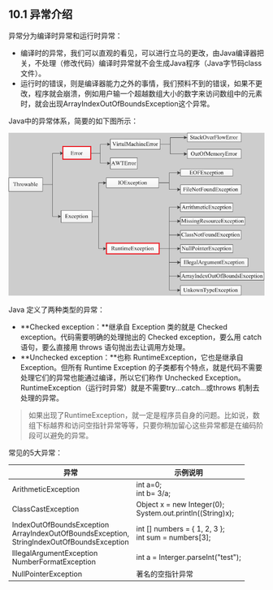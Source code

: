 ## 10.1 异常介绍

异常分为编译时异常和运行时异常：

- 编译时的异常，我们可以直观的看见，可以进行立马的更改，由Java编译器把关，不处理（修改代码）编译时异常就不会生成Java程序（Java字节码class文件）。
- 运行时的错误，则是编译器能力之外的事情，我们预料不到的错误，如果不更改，程序就会崩溃，例如用户输一个超越数组大小的数字来访问数组中的元素时，就会出现ArrayIndexOutOfBoundsException这个异常。

Java中的异常体系，简要的如下图所示：

![img](images/javaException.png)

Java 定义了两种类型的异常：

- **Checked exception：**继承自 Exception 类的就是 Checked exception。代码需要明确的处理抛出的 Checked exception，要么用 catch 语句，要么直接用 throws 语句抛出去让调用方处理。
- **Unchecked exception：**也称 RuntimeException，它也是继承自 Exception。但所有 Runtime Exception 的子类都有个特点，就是代码不需要处理它们的异常也能通过编译，所以它们称作 Unchecked Exception。RuntimeException（运行时异常）就是不需要try...catch...或throws 机制去处理的异常。

> 如果出现了RuntimeException，就一定是程序员自身的问题。比如说，数组下标越界和访问空指针异常等等，只要你稍加留心这些异常都是在编码阶段可以避免的异常。

常见的5大异常：

| 异常                                                         | 示例说明                                                     |
| ------------------------------------------------------------ | ------------------------------------------------------------ |
| ArithmeticException                                          | int a=0;<br/>int b= 3/a;                                     |
| ClassCastException                                           | Object x = new Integer(0);<br/>System.out.println((String)x); |
| IndexOutOfBoundsException<br/>    ArrayIndexOutOfBoundsException,<br/>    StringIndexOutOfBoundsException | int [] numbers = { 1, 2, 3 };<br/>int sum = numbers[3];      |
| IllegalArgumentException<br/>    NumberFormatException       | int a = Interger.parseInt("test");                           |
| NullPointerException                                         | 著名的空指针异常                                             |

